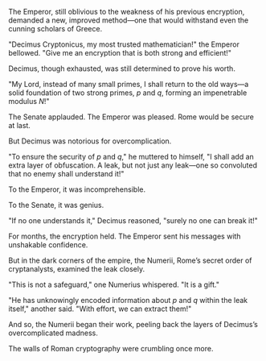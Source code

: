 The Emperor, still oblivious to the weakness of his previous encryption, demanded a new, improved method—one that would withstand even the cunning scholars of Greece.

"Decimus Cryptonicus, my most trusted mathematician!" the Emperor bellowed. "Give me an encryption that is both strong and efficient!"

Decimus, though exhausted, was still determined to prove his worth.

"My Lord, instead of many small primes, I shall return to the old ways—a solid foundation of two strong primes, $p$ and $q$, forming an impenetrable modulus $N$!"

The Senate applauded. The Emperor was pleased. Rome would be secure at last.

But Decimus was notorious for overcomplication.

"To ensure the security of $p$ and $q$," he muttered to himself, "I shall add an extra layer of obfuscation. A leak, but not just any leak—one so convoluted that no enemy shall understand it!"

To the Emperor, it was incomprehensible.

To the Senate, it was genius.

"If no one understands it," Decimus reasoned, "surely no one can break it!"

For months, the encryption held. The Emperor sent his messages with unshakable confidence.

But in the dark corners of the empire, the Numerii, Rome’s secret order of cryptanalysts, examined the leak closely.

"This is not a safeguard," one Numerius whispered. "It is a gift."

"He has unknowingly encoded information about $p$ and $q$ within the leak itself," another said. "With effort, we can extract them!"

And so, the Numerii began their work, peeling back the layers of Decimus’s overcomplicated madness.

The walls of Roman cryptography were crumbling once more.
